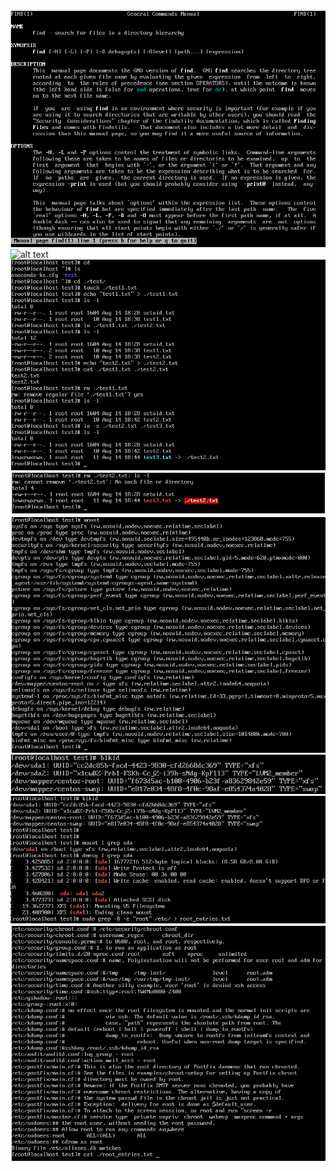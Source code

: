 ![alt text](/m5/task5.3/Linux3.1.PNG) <br />
![alt text](/m5/task5.5/Linux3.2.PNG) <br />
![alt text](/m5/task5.3/Linux3.3.PNG) <br />
![alt text](/m5/task5.3/Linux3.4.PNG) <br />
![alt text](/m5/task5.3/Linux3.5.PNG) <br />
![alt text](/m5/task5.3/Linux3.6.PNG) <br />
![alt text](/m5/task5.3/Linux3.7.PNG) <br />
![alt text](/m5/task5.3/Linux3.8.PNG) <br />
